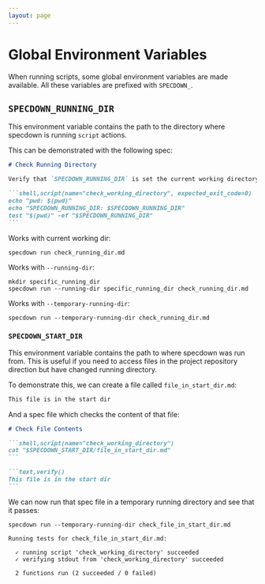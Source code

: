 ```yaml
---
layout: page
---
```


# Global Environment Variables

When running scripts, some global environment variables are made available. All
these variables are prefixed with `SPECDOWN_`.

## `SPECDOWN_RUNNING_DIR`

This environment variable contains the path to the directory where specdown is
running `script` actions.

This can be demonstrated with the following spec:

```` markdown
# Check Running Directory

Verify that `SPECDOWN_RUNNING_DIR` is set the current working directory.

```shell,script(name="check_working_directory", expected_exit_code=0)
echo "pwd: $(pwd)"
echo "SPECDOWN_RUNNING_DIR: $SPECDOWN_RUNNING_DIR"
test "$(pwd)" -ef "$SPECDOWN_RUNNING_DIR"
```
````

Works with current working dir:

``` shell
specdown run check_running_dir.md
```

Works with `--running-dir`:

``` shell
mkdir specific_running_dir
specdown run --running-dir specific_running_dir check_running_dir.md
```

Works with `--temporary-running-dir`:

``` shell
specdown run --temporary-running-dir check_running_dir.md
```

### `SPECDOWN_START_DIR`

This environment variable contains the path to where specdown was run from. This
is useful if you need to access files in the project repository direction but
have changed running directory.

To demonstrate this, we can create a file called `file_in_start_dir.md`:

``` markdown
This file is in the start dir
```

And a spec file which checks the content of that file:

```` markdown
# Check File Contents

```shell,script(name="check_working_directory")
cat "$SPECDOWN_START_DIR/file_in_start_dir.md"
```

```text,verify()
This file is in the start dir
```
````

We can now run that spec file in a temporary running directory and see that it
passes:

``` shell
specdown run --temporary-running-dir check_file_in_start_dir.md
```

``` text
Running tests for check_file_in_start_dir.md:

  ✓ running script 'check_working_directory' succeeded
  ✓ verifying stdout from 'check_working_directory' succeeded

  2 functions run (2 succeeded / 0 failed)

```

